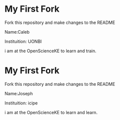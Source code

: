 # My First Fork
Fork this repository and make changes to the README

Name:Caleb

Instituition: UONBI

i am at the OpenScienceKE to learn and train.




# My First Fork
Fork this repository and make changes to the README

Name:Joseph

Instituition: icipe

i am at the OpenScienceKE to learn and learn.
